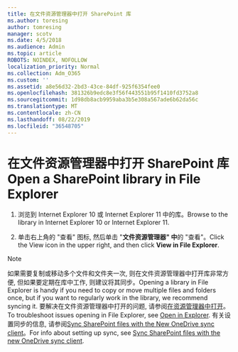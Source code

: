 ```yaml
---
title: 在文件资源管理器中打开 SharePoint 库
ms.author: toresing
author: tomresing
manager: scotv
ms.date: 4/5/2018
ms.audience: Admin
ms.topic: article
ROBOTS: NOINDEX, NOFOLLOW
localization_priority: Normal
ms.collection: Adm_O365
ms.custom: ''
ms.assetid: a8e56d32-2bd3-43ce-84df-925f6354fee0
ms.openlocfilehash: 381326b9edc8e3f56f443551b95f1410fd3752a8
ms.sourcegitcommit: 1d98db8acb9959aba3b5e308a567ade6b62da56c
ms.translationtype: MT
ms.contentlocale: zh-CN
ms.lasthandoff: 08/22/2019
ms.locfileid: "36548705"
---
```

# <a name="open-a-sharepoint-library-in-file-explorer"></a><span data-ttu-id="cc0cd-102">在文件资源管理器中打开 SharePoint 库</span><span class="sxs-lookup"><span data-stu-id="cc0cd-102">Open a SharePoint library in File Explorer</span></span>

1. <span data-ttu-id="cc0cd-103">浏览到 Internet Explorer 10 或 Internet Explorer 11 中的库。</span><span class="sxs-lookup"><span data-stu-id="cc0cd-103">Browse to the library in Internet Explorer 10 or Internet Explorer 11.</span></span> 
    
2. <span data-ttu-id="cc0cd-104">单击右上角的 "查看" 图标, 然后单击 "**文件资源管理器" 中**的 "查看"。</span><span class="sxs-lookup"><span data-stu-id="cc0cd-104">Click the View icon in the upper right, and then click **View in File Explorer**.</span></span>
    
> [!NOTE]
> <span data-ttu-id="cc0cd-105">如果需要复制或移动多个文件和文件夹一次, 则在文件资源管理器中打开库非常方便, 但如果要定期在库中工作, 则建议将其同步。</span><span class="sxs-lookup"><span data-stu-id="cc0cd-105">Opening a library in File Explorer is handy if you need to copy or move multiple files and folders once, but if you want to regularly work in the library, we recommend syncing it.</span></span> <span data-ttu-id="cc0cd-106">要解决在文件资源管理器中打开的问题, 请参阅[在资源管理器中打开](https://go.microsoft.com/fwlink/?linkid=871665)。</span><span class="sxs-lookup"><span data-stu-id="cc0cd-106">To troubleshoot issues opening in File Explorer, see [Open in Explorer](https://go.microsoft.com/fwlink/?linkid=871665).</span></span> <span data-ttu-id="cc0cd-107">有关设置同步的信息, 请参阅[Sync SharePoint files with the New OneDrive sync client](https://go.microsoft.com/fwlink/?linkid=871666)。</span><span class="sxs-lookup"><span data-stu-id="cc0cd-107">For info about setting up sync, see [Sync SharePoint files with the new OneDrive sync client](https://go.microsoft.com/fwlink/?linkid=871666).</span></span> 
  

